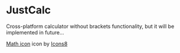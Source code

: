 # JustCalc
Cross-platform calculator without brackets functionality, but it will be implemented in future...

<a target="_blank" href="https://icons8.com/icons/set/math">Math icon</a> icon by <a target="_blank" href="https://icons8.com">Icons8</a>
